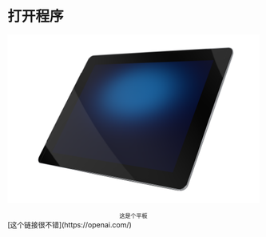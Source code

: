 # 打开程序
![图片无法显示](images/ipad.png)
<div style="text-align: center; font-size: 0.8em;">这是个平板</div>
[这个链接很不错](https://openai.com/)